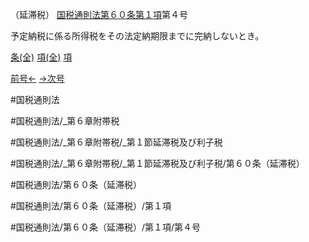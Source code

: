 （延滞税）
[国税通則法第６０条第１項](国税通則法＿＿＿＿＿第６０条第１項)第４号

予定納税に係る所得税をその法定納期限までに完納しないとき。

[条(全)](国税通則法＿＿＿＿＿第６０条_.md)    [項(全)](国税通則法＿＿＿＿＿第６０条第１項_.md)    [項](国税通則法＿＿＿＿＿第６０条第１項.md)

[前号←](国税通則法＿＿＿＿＿第６０条第１項第３号.md)    [→次号](国税通則法＿＿＿＿＿第６０条第１項第５号.md)

#国税通則法

#国税通則法/_第６章附帯税

#国税通則法/_第６章附帯税/_第１節延滞税及び利子税

#国税通則法/_第６章附帯税/_第１節延滞税及び利子税/第６０条（延滞税）

#国税通則法/第６０条（延滞税）

#国税通則法/第６０条（延滞税）/第１項

#国税通則法/第６０条（延滞税）/第１項/第４号

